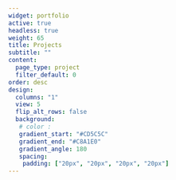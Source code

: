 ```yaml
---
widget: portfolio
active: true
headless: true
weight: 65
title: Projects
subtitle: ""
content:
  page_type: project
  filter_default: 0
order: desc
design:
  columns: "1"
  view: 5
  flip_alt_rows: false
  background:
   # color : 
   gradient_start: "#CD5C5C"
   gradient_end: "#C8A1E0"
   gradient_angle: 180
   spacing:
    padding: ["20px", "20px", "20px", "20px"]
---
```

